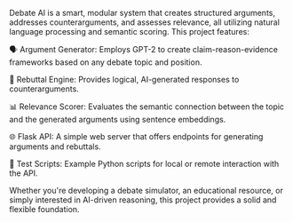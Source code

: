 Debate AI is a smart, modular system that creates structured arguments, addresses counterarguments, and assesses relevance, all utilizing natural language processing and semantic scoring. This project features: 

🗣️ Argument Generator: Employs GPT-2 to create claim-reason-evidence frameworks based on any debate topic and position. 

🔁 Rebuttal Engine: Provides logical, AI-generated responses to counterarguments. 

📊 Relevance Scorer: Evaluates the semantic connection between the topic and the generated arguments using sentence embeddings. 

🌐 Flask API: A simple web server that offers endpoints for generating arguments and rebuttals. 

🧪 Test Scripts: Example Python scripts for local or remote interaction with the API. 

Whether you're developing a debate simulator, an educational resource, or simply interested in AI-driven reasoning, this project provides a solid and flexible foundation.
